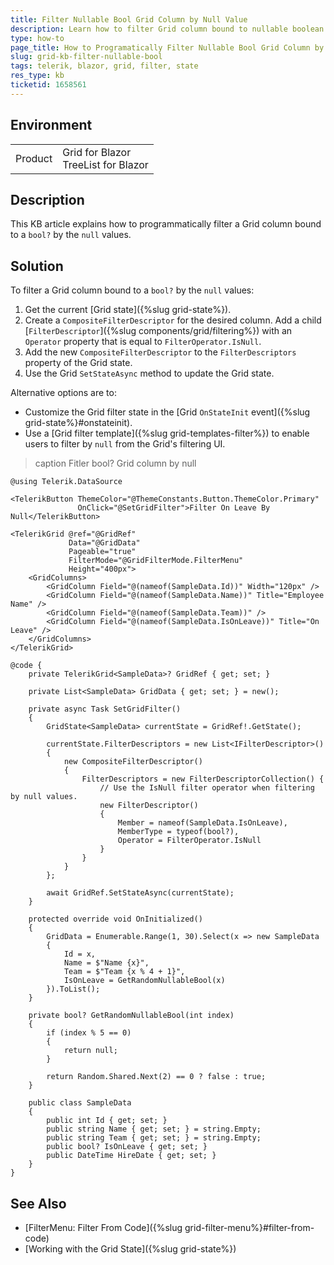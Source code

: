 ```yaml
---
title: Filter Nullable Bool Grid Column by Null Value
description: Learn how to filter Grid column bound to nullable boolean values programmatically. Discrover one of the many features of the Grid State.
type: how-to
page_title: How to Programatically Filter Nullable Bool Grid Column by Null Value
slug: grid-kb-filter-nullable-bool
tags: telerik, blazor, grid, filter, state
res_type: kb
ticketid: 1658561
---
```


## Environment

<table>
    <tbody>
        <tr>
            <td>Product</td>
            <td>Grid for Blazor <br /> TreeList for Blazor</td>
        </tr>
    </tbody>
</table>

## Description

This KB article explains how to programmatically filter a Grid column bound to a `bool?` by the `null` values.

## Solution

To filter a Grid column bound to a `bool?` by the `null` values:

1. Get the current [Grid state]({%slug grid-state%}).
1. Create a `CompositeFilterDescriptor` for the desired column. Add a child [`FilterDescriptor`]({%slug components/grid/filtering%}) with an `Operator` property that is equal to `FilterOperator.IsNull`.
1. Add the new `CompositeFilterDescriptor` to the `FilterDescriptors` property of the Grid state.
1. Use the Grid `SetStateAsync` method to update the Grid state.

Alternative options are to:

* Customize the Grid filter state in the [Grid `OnStateInit` event]({%slug grid-state%}#onstateinit).
* Use a [Grid filter template]({%slug grid-templates-filter%}) to enable users to filter by `null` from the Grid's filtering UI.

>caption Fitler bool? Grid column by null

````CSHTML
@using Telerik.DataSource

<TelerikButton ThemeColor="@ThemeConstants.Button.ThemeColor.Primary"
               OnClick="@SetGridFilter">Filter On Leave By Null</TelerikButton>

<TelerikGrid @ref="@GridRef"
             Data="@GridData"
             Pageable="true"
             FilterMode="@GridFilterMode.FilterMenu"
             Height="400px">
    <GridColumns>
        <GridColumn Field="@(nameof(SampleData.Id))" Width="120px" />
        <GridColumn Field="@(nameof(SampleData.Name))" Title="Employee Name" />
        <GridColumn Field="@(nameof(SampleData.Team))" />
        <GridColumn Field="@(nameof(SampleData.IsOnLeave))" Title="On Leave" />
    </GridColumns>
</TelerikGrid>

@code {
    private TelerikGrid<SampleData>? GridRef { get; set; }

    private List<SampleData> GridData { get; set; } = new();

    private async Task SetGridFilter()
    {
        GridState<SampleData> currentState = GridRef!.GetState();

        currentState.FilterDescriptors = new List<IFilterDescriptor>()
        {
            new CompositeFilterDescriptor()
            {
                FilterDescriptors = new FilterDescriptorCollection() {
                    // Use the IsNull filter operator when filtering by null values.
                    new FilterDescriptor()
                    {
                        Member = nameof(SampleData.IsOnLeave),
                        MemberType = typeof(bool?),
                        Operator = FilterOperator.IsNull
                    }
                }
            }
        };

        await GridRef.SetStateAsync(currentState);
    }

    protected override void OnInitialized()
    {
        GridData = Enumerable.Range(1, 30).Select(x => new SampleData
        {
            Id = x,
            Name = $"Name {x}",
            Team = $"Team {x % 4 + 1}",
            IsOnLeave = GetRandomNullableBool(x)
        }).ToList();
    }

    private bool? GetRandomNullableBool(int index)
    {
        if (index % 5 == 0)
        {
            return null;
        }

        return Random.Shared.Next(2) == 0 ? false : true;
    }

    public class SampleData
    {
        public int Id { get; set; }
        public string Name { get; set; } = string.Empty;
        public string Team { get; set; } = string.Empty;
        public bool? IsOnLeave { get; set; }
        public DateTime HireDate { get; set; }
    }
}
````

## See Also

* [FilterMenu: Filter From Code]({%slug grid-filter-menu%}#filter-from-code)
* [Working with the Grid State]({%slug grid-state%})